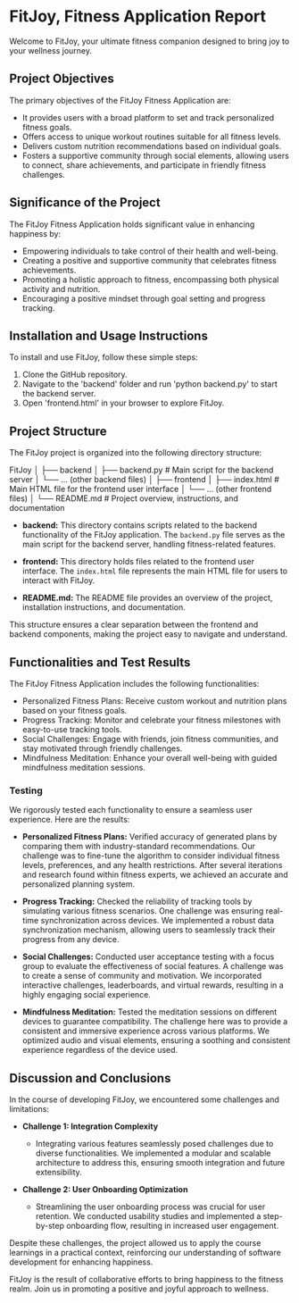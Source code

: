 # FitJoy, Fitness Application Report

Welcome to FitJoy, your ultimate fitness companion designed to bring joy to your wellness journey.

## Project Objectives 

The primary objectives of the FitJoy Fitness Application are:

- It provides users with a broad platform to set and track personalized fitness goals.
- Offers access to unique workout routines suitable for all fitness levels.
- Delivers custom nutrition recommendations based on individual goals.
- Fosters a supportive community through social elements, allowing users to connect, share achievements, and participate in friendly fitness challenges.

## Significance of the Project 

The FitJoy Fitness Application holds significant value in enhancing happiness by:

- Empowering individuals to take control of their health and well-being.
- Creating a positive and supportive community that celebrates fitness achievements.
- Promoting a holistic approach to fitness, encompassing both physical activity and nutrition.
- Encouraging a positive mindset through goal setting and progress tracking.

## Installation and Usage Instructions

To install and use FitJoy, follow these simple steps:

1. Clone the GitHub repository.
2. Navigate to the 'backend' folder and run 'python backend.py' to start the backend server.
3. Open 'frontend.html' in your browser to explore FitJoy.

## Project Structure

The FitJoy project is organized into the following directory structure:

FitJoy
│
├── backend
│   ├── backend.py             # Main script for the backend server
│   └── ... (other backend files)
│
├── frontend
│   ├── index.html             # Main HTML file for the frontend user interface
│   └── ... (other frontend files)
│
└── README.md                  # Project overview, instructions, and documentation

- **backend:** This directory contains scripts related to the backend functionality of the FitJoy application. The `backend.py` file serves as the main script for the backend server, handling fitness-related features.

- **frontend:** This directory holds files related to the frontend user interface. The `index.html` file represents the main HTML file for users to interact with FitJoy.

- **README.md:** The README file provides an overview of the project, installation instructions, and documentation.

This structure ensures a clear separation between the frontend and backend components, making the project easy to navigate and understand.

## Functionalities and Test Results 

The FitJoy Fitness Application includes the following functionalities:

- Personalized Fitness Plans: Receive custom workout and nutrition plans based on your fitness goals.
- Progress Tracking: Monitor and celebrate your fitness milestones with easy-to-use tracking tools.
- Social Challenges: Engage with friends, join fitness communities, and stay motivated through friendly challenges.
- Mindfulness Meditation: Enhance your overall well-being with guided mindfulness meditation sessions.

### Testing

We rigorously tested each functionality to ensure a seamless user experience. Here are the results:

- **Personalized Fitness Plans:** Verified accuracy of generated plans by comparing them with industry-standard recommendations. Our challenge was to fine-tune the algorithm to consider individual fitness levels, preferences, and any health restrictions. After several iterations and research found within fitness experts, we achieved an accurate and personalized planning system.

- **Progress Tracking:** Checked the reliability of tracking tools by simulating various fitness scenarios. One challenge was ensuring real-time synchronization across devices. We implemented a robust data synchronization mechanism, allowing users to seamlessly track their progress from any device.

- **Social Challenges:** Conducted user acceptance testing with a focus group to evaluate the effectiveness of social features. A challenge was to create a sense of community and motivation. We incorporated interactive challenges, leaderboards, and virtual rewards, resulting in a highly engaging social experience.

- **Mindfulness Meditation:** Tested the meditation sessions on different devices to guarantee compatibility. The challenge here was to provide a consistent and immersive experience across various platforms. We optimized audio and visual elements, ensuring a soothing and consistent experience regardless of the device used.

## Discussion and Conclusions 

In the course of developing FitJoy, we encountered some challenges and limitations:

- **Challenge 1: Integration Complexity**  
  - Integrating various features seamlessly posed challenges due to diverse functionalities. We implemented a modular and scalable architecture to address this, ensuring smooth integration and future extensibility.

- **Challenge 2: User Onboarding Optimization**  
  - Streamlining the user onboarding process was crucial for user retention. We conducted usability studies and implemented a step-by-step onboarding flow, resulting in increased user engagement.

Despite these challenges, the project allowed us to apply the course learnings in a practical context, reinforcing our understanding of software development for enhancing happiness.

FitJoy is the result of collaborative efforts to bring happiness to the fitness realm. Join us in promoting a positive and joyful approach to wellness.


